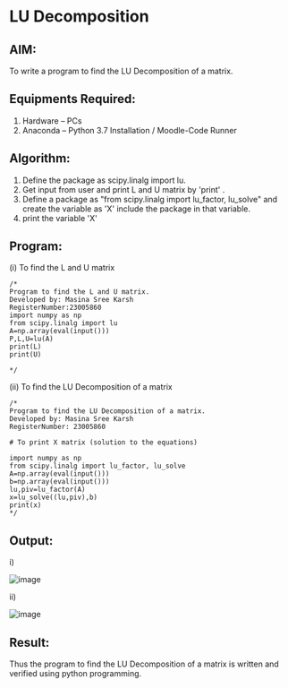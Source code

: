 # LU Decomposition 

## AIM:
To write a program to find the LU Decomposition of a matrix.

## Equipments Required:
1. Hardware – PCs
2. Anaconda – Python 3.7 Installation / Moodle-Code Runner

## Algorithm:
1. Define the package as scipy.linalg import lu.
2. Get input from user and print L and U matrix by 'print' .
3. Define a package as "from scipy.linalg import lu_factor, lu_solve" and create the variable as 'X' include the package in that variable.
4. print the variable 'X'

## Program:
(i) To find the L and U matrix
```
/*
Program to find the L and U matrix.
Developed by: Masina Sree Karsh
RegisterNumber:23005860
import numpy as np
from scipy.linalg import lu
A=np.array(eval(input()))
P,L,U=lu(A)
print(L)
print(U)

*/
```
(ii) To find the LU Decomposition of a matrix
```
/*
Program to find the LU Decomposition of a matrix.
Developed by: Masina Sree Karsh
RegisterNumber: 23005860

# To print X matrix (solution to the equations)

import numpy as np
from scipy.linalg import lu_factor, lu_solve
A=np.array(eval(input()))
b=np.array(eval(input()))
lu,piv=lu_factor(A)
x=lu_solve((lu,piv),b)
print(x)
*/
```

## Output:
i)


  ![image](https://github.com/sreekarsh/LU-Decomposition/assets/139841918/f5737938-f778-4558-a537-b4c2908d753a)

ii)
 

  ![image](https://github.com/sreekarsh/LU-Decomposition/assets/139841918/7c50642f-24a9-4352-b75b-ce868bbf8f02)



## Result:
Thus the program to find the LU Decomposition of a matrix is written and verified using python programming.

